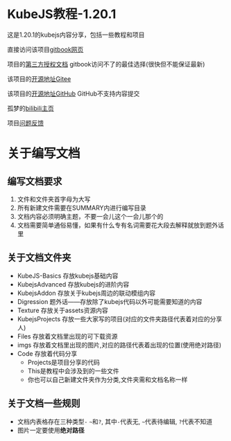 # KubeJS教程-1.20.1
这是1.20.1的kubejs内容分享，包括一些教程和项目

直接访问该项目[gitbook网页](https://gumeng.gitbook.io/kubejs-jiao-cheng-1.20.1)

项目的[第三方授权文档](https://docs.mihono.cn/zh/modpack/kubejs/KubejsCourse/README) gitbook访问不了的最佳选择(很快但不能保证最新)

该项目的[开源地址Gitee](https://gitee.com/gumengmengs/kubejs-course)

该项目的[开源地址GitHub](https://github.com/Gu-meng/kubejs-course) GitHub不支持内容提交

孤梦的[bilibili主页](https://space.bilibili.com/16632546)

项目[问题反馈](https://gitee.com/gumengmengs/kubejs-course/issues/new/choose)

# 关于编写文档
## 编写文档要求 
1. 文件和文件夹首字母为大写
2. 所有新建文件需要在SUMMARY内进行编写目录
3. 文档内容必须明确主题，不要一会儿这个一会儿那个的
4. 文档需要简单通俗易懂，如果有什么专有名词需要花大段去解释就放到题外话里
## 关于文档文件夹
* KubeJS-Basics 存放kubejs基础内容
* KubejsAdvanced 存放kubejs的进阶内容
* KubejsAddon 存放关于kubejs周边的联动模组内容
* Digression 题外话——存放除了kubejs代码以外可能需要知道的内容
* Texture 存放关于assets资源内容
* KubejsProjects 存放一些大家写的项目(对应的文件夹路径代表着对应的分享人)
* Files 存放着文档里出现的可下载资源
* imgs 存放着文档里出现的图片,对应的路径代表着出现的位置(使用绝对路径)
* Code 存放着代码分享
  * Projects是项目分享的代码
  * This是教程中会涉及到的一些文件
  * 你也可以自己新建文件夹作为分类,文件夹需和文档名称一样
## 关于文档一些规则
* 文档内表格存在三种类型`-` `~`和`?`, 其中`-`代表无, `~`代表待编辑, `?`代表不知道
* 图片一定要使用**绝对路径**